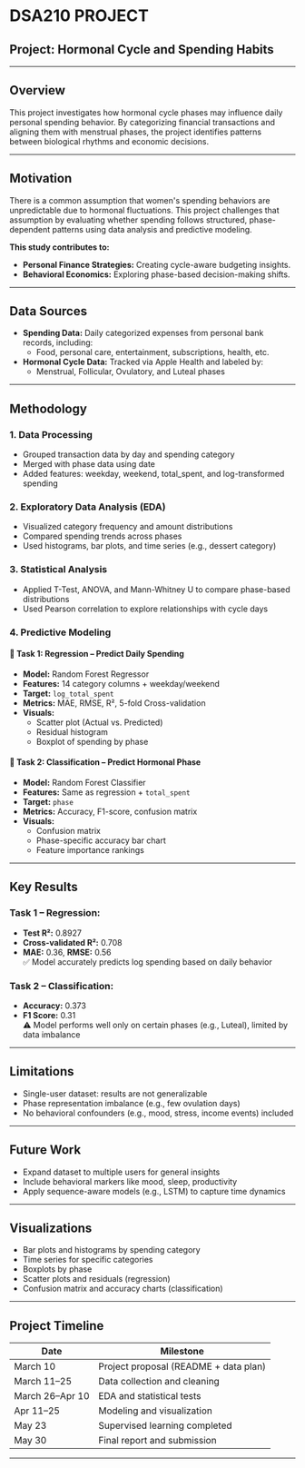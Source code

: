 # **DSA210 PROJECT**

## **Project: Hormonal Cycle and Spending Habits**

---

## **Overview**

This project investigates how hormonal cycle phases may influence daily personal spending behavior. By categorizing financial transactions and aligning them with menstrual phases, the project identifies patterns between biological rhythms and economic decisions.

---

## **Motivation**

There is a common assumption that women's spending behaviors are unpredictable due to hormonal fluctuations. This project challenges that assumption by evaluating whether spending follows structured, phase-dependent patterns using data analysis and predictive modeling.

**This study contributes to:**
- **Personal Finance Strategies:** Creating cycle-aware budgeting insights.
- **Behavioral Economics:** Exploring phase-based decision-making shifts.

---

## **Data Sources**

- **Spending Data:** Daily categorized expenses from personal bank records, including:
  - Food, personal care, entertainment, subscriptions, health, etc.
- **Hormonal Cycle Data:** Tracked via Apple Health and labeled by:
  - Menstrual, Follicular, Ovulatory, and Luteal phases

---

## **Methodology**

### 1. Data Processing
- Grouped transaction data by day and spending category
- Merged with phase data using date
- Added features: weekday, weekend, total_spent, and log-transformed spending

### 2. Exploratory Data Analysis (EDA)
- Visualized category frequency and amount distributions
- Compared spending trends across phases
- Used histograms, bar plots, and time series (e.g., dessert category)

### 3. Statistical Analysis
- Applied T-Test, ANOVA, and Mann-Whitney U to compare phase-based distributions
- Used Pearson correlation to explore relationships with cycle days

### 4. Predictive Modeling

#### 🔷 Task 1: Regression – Predict Daily Spending
- **Model:** Random Forest Regressor
- **Features:** 14 category columns + weekday/weekend
- **Target:** `log_total_spent`
- **Metrics:** MAE, RMSE, R², 5-fold Cross-validation
- **Visuals:**
  - Scatter plot (Actual vs. Predicted)
  - Residual histogram
  - Boxplot of spending by phase

#### 🔷 Task 2: Classification – Predict Hormonal Phase
- **Model:** Random Forest Classifier
- **Features:** Same as regression + `total_spent`
- **Target:** `phase`
- **Metrics:** Accuracy, F1-score, confusion matrix
- **Visuals:**
  - Confusion matrix
  - Phase-specific accuracy bar chart
  - Feature importance rankings

---

## **Key Results**

### Task 1 – Regression:
- **Test R²:** 0.8927  
- **Cross-validated R²:** 0.708  
- **MAE:** 0.36, **RMSE:** 0.56  
✅ Model accurately predicts log spending based on daily behavior

### Task 2 – Classification:
- **Accuracy:** 0.373  
- **F1 Score:** 0.31  
⚠️ Model performs well only on certain phases (e.g., Luteal), limited by data imbalance

---

## **Limitations**
- Single-user dataset: results are not generalizable
- Phase representation imbalance (e.g., few ovulation days)
- No behavioral confounders (e.g., mood, stress, income events) included

---

## **Future Work**
- Expand dataset to multiple users for general insights
- Include behavioral markers like mood, sleep, productivity
- Apply sequence-aware models (e.g., LSTM) to capture time dynamics

---

## **Visualizations**
- Bar plots and histograms by spending category
- Time series for specific categories
- Boxplots by phase
- Scatter plots and residuals (regression)
- Confusion matrix and accuracy charts (classification)

---

## **Project Timeline**

| Date         | Milestone                               |
|--------------|------------------------------------------|
| March 10     | Project proposal (README + data plan)    |
| March 11–25  | Data collection and cleaning              |
| March 26–Apr 10 | EDA and statistical tests             |
| Apr 11–25    | Modeling and visualization               |
| May 23       | Supervised learning completed            |
| May 30       | Final report and submission              |

---

